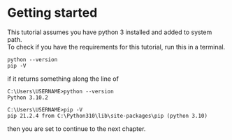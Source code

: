 # Getting started

This tutorial assumes you have python 3 installed and added to system path.  
To check if you have the requirements for this tutorial, run this in a terminal.  
```
python --version
pip -V
```
if it returns something along the line of
```
C:\Users\USERNAME>python --version
Python 3.10.2

C:\Users\USERNAME>pip -V
pip 21.2.4 from C:\Python310\lib\site-packages\pip (python 3.10)
```
then you are set to continue to the next chapter.  